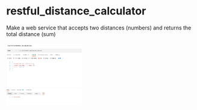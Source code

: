 # restful_distance_calculator
Make a web service that accepts two distances (numbers) and returns the total distance (sum)

<img src="img.png" width="200"/>
